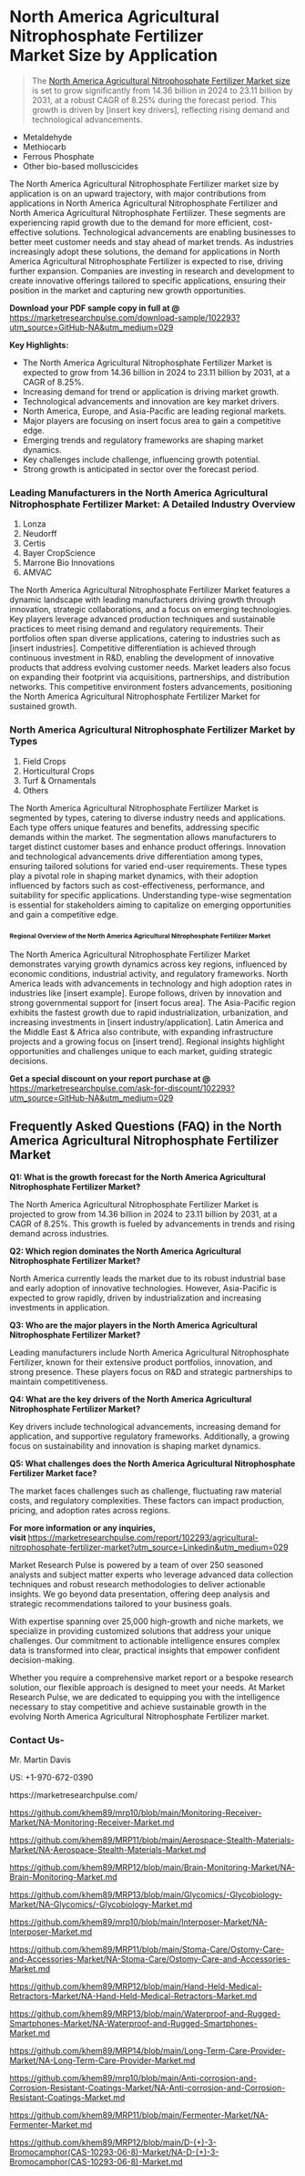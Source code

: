 <h1>North America Agricultural Nitrophosphate Fertilizer Market&nbsp;Size by Application</h1><blockquote><p>The <a href="https://marketresearchpulse.com/download-sample/102293?utm_source=GitHub-NA&amp;utm_medium=029">North America Agricultural Nitrophosphate Fertilizer Market size</a> is set to grow significantly from 14.36 billion in 2024 to 23.11 billion by 2031, at a robust CAGR of 8.25% during the forecast period. This growth is driven by [insert key drivers], reflecting rising demand and technological advancements.</p></blockquote><ul><li>Metaldehyde<li> Methiocarb<li> Ferrous Phosphate<li> Other bio-based molluscicides</li></ul><p>The North America Agricultural Nitrophosphate Fertilizer market size by application is on an upward trajectory, with major contributions from applications in North America Agricultural Nitrophosphate Fertilizer and North America Agricultural Nitrophosphate Fertilizer. These segments are experiencing rapid growth due to the demand for more efficient, cost-effective solutions. Technological advancements are enabling businesses to better meet customer needs and stay ahead of market trends. As industries increasingly adopt these solutions, the demand for applications in North America Agricultural Nitrophosphate Fertilizer is expected to rise, driving further expansion. Companies are investing in research and development to create innovative offerings tailored to specific applications, ensuring their position in the market and capturing new growth opportunities.</p><p><strong>Download your PDF sample copy in full at @ </strong><a href="https://marketresearchpulse.com/download-sample/102293?utm_source=GitHub-NA&amp;utm_medium=029">https://marketresearchpulse.com/download-sample/102293?utm_source=GitHub-NA&amp;utm_medium=029</a></p><p><strong>Key Highlights: </strong></p><ul><li>The North America Agricultural Nitrophosphate Fertilizer Market is expected to grow from 14.36 billion in 2024 to 23.11 billion by 2031, at a CAGR of 8.25%.</li><li>Increasing demand for trend or application is driving market growth.</li><li>Technological advancements and innovation are key market drivers.</li><li>North America, Europe, and Asia-Pacific are leading regional markets.</li><li>Major players are focusing on insert focus area to gain a competitive edge.</li><li>Emerging trends and regulatory frameworks are shaping market dynamics.</li><li>Key challenges include challenge, influencing growth potential.</li><li>Strong growth is anticipated in sector over the forecast period.</li></ul><h3>Leading Manufacturers in the North America Agricultural Nitrophosphate Fertilizer Market: A Detailed Industry Overview</h3><ol><li>Lonza</li><li>Neudorff</li><li>Certis</li><li>Bayer CropScience</li><li>Marrone Bio Innovations</li><li>AMVAC</li></ol><div class="flex max-w-full flex-col flex-grow"><div class="min-h-8 text-message flex w-full flex-col items-end gap-2 whitespace-normal break-words [.text-message+&amp;]:mt-5" dir="auto" data-message-author-role="assistant" data-message-id="fd8432e4-4910-450d-b182-61b7bfb0a01f" data-message-model-slug="gpt-4o"><div class="flex w-full flex-col gap-1 empty:hidden first:pt-[3px]"><div class="markdown prose w-full break-words dark:prose-invert light"><p>The North America Agricultural Nitrophosphate Fertilizer Market features a dynamic landscape with leading manufacturers driving growth through innovation, strategic collaborations, and a focus on emerging technologies. Key players leverage advanced production techniques and sustainable practices to meet rising demand and regulatory requirements. Their portfolios often span diverse applications, catering to industries such as [insert industries]. Competitive differentiation is achieved through continuous investment in R&amp;D, enabling the development of innovative products that address evolving customer needs. Market leaders also focus on expanding their footprint via acquisitions, partnerships, and distribution networks. This competitive environment fosters advancements, positioning the North America Agricultural Nitrophosphate Fertilizer Market for sustained growth.</p></div></div></div></div><h3>North America Agricultural Nitrophosphate Fertilizer Market by Types</h3><ol><li>Field Crops<li> Horticultural Crops<li> Turf & Ornamentals<li> Others</li></ol><div class="flex max-w-full flex-col flex-grow"><div class="min-h-8 text-message flex w-full flex-col items-end gap-2 whitespace-normal break-words [.text-message+&amp;]:mt-5" dir="auto" data-message-author-role="assistant" data-message-id="084470be-0bb7-4664-bddf-5156b4f41249" data-message-model-slug="gpt-4o-mini"><div class="flex w-full flex-col gap-1 empty:hidden first:pt-[3px]"><div class="markdown prose w-full break-words dark:prose-invert light"><p>The North America Agricultural Nitrophosphate Fertilizer Market is segmented by types, catering to diverse industry needs and applications. Each type offers unique features and benefits, addressing specific demands within the market. The segmentation allows manufacturers to target distinct customer bases and enhance product offerings. Innovation and technological advancements drive differentiation among types, ensuring tailored solutions for varied end-user requirements. These types play a pivotal role in shaping market dynamics, with their adoption influenced by factors such as cost-effectiveness, performance, and suitability for specific applications. Understanding type-wise segmentation is essential for stakeholders aiming to capitalize on emerging opportunities and gain a competitive edge.</p></div></div></div></div><h3><span style="font-size: 11px;">Regional Overview of the North America Agricultural Nitrophosphate Fertilizer Market</span></h3><div class="flex max-w-full flex-col flex-grow"><div class="min-h-8 text-message flex w-full flex-col items-end gap-2 whitespace-normal break-words [.text-message+&amp;]:mt-5" dir="auto" data-message-author-role="assistant" data-message-id="e9038762-ce64-4e30-91c9-9bd413514231" data-message-model-slug="gpt-4o-mini"><div class="flex w-full flex-col gap-1 empty:hidden first:pt-[3px]"><div class="markdown prose w-full break-words dark:prose-invert light"><p>The North America Agricultural Nitrophosphate Fertilizer Market demonstrates varying growth dynamics across key regions, influenced by economic conditions, industrial activity, and regulatory frameworks. North America leads with advancements in technology and high adoption rates in industries like [insert example]. Europe follows, driven by innovation and strong governmental support for [insert focus area]. The Asia-Pacific region exhibits the fastest growth due to rapid industrialization, urbanization, and increasing investments in [insert industry/application]. Latin America and the Middle East &amp; Africa also contribute, with expanding infrastructure projects and a growing focus on [insert trend]. Regional insights highlight opportunities and challenges unique to each market, guiding strategic decisions.</p></div></div></div></div><p><strong>Get a special discount on your report purchase at @ </strong><a href="https://marketresearchpulse.com/ask-for-discount/102293?utm_source=GitHub-NA&amp;utm_medium=029">https://marketresearchpulse.com/ask-for-discount/102293?utm_source=GitHub-NA&amp;utm_medium=029</a></p><h2>Frequently Asked Questions (FAQ) in the North America Agricultural Nitrophosphate Fertilizer Market</h2><p><strong>Q1: What is the growth forecast for the North America Agricultural Nitrophosphate Fertilizer Market?</strong></p><p>The North America Agricultural Nitrophosphate Fertilizer Market is projected to grow from 14.36 billion in 2024 to 23.11 billion by 2031, at a CAGR of 8.25%. This growth is fueled by advancements in trends and rising demand across industries.</p><p><strong>Q2: Which region dominates the North America Agricultural Nitrophosphate Fertilizer Market?</strong></p><p>North America currently leads the market due to its robust industrial base and early adoption of innovative technologies. However, Asia-Pacific is expected to grow rapidly, driven by industrialization and increasing investments in application.</p><p><strong>Q3: Who are the major players in the North America Agricultural Nitrophosphate Fertilizer Market?</strong></p><p>Leading manufacturers include North America Agricultural Nitrophosphate Fertilizer, known for their extensive product portfolios, innovation, and strong presence. These players focus on R&amp;D and strategic partnerships to maintain competitiveness.</p><p><strong>Q4: What are the key drivers of the North America Agricultural Nitrophosphate Fertilizer Market?</strong></p><p>Key drivers include technological advancements, increasing demand for application, and supportive regulatory frameworks. Additionally, a growing focus on sustainability and innovation is shaping market dynamics.</p><p><strong>Q5: What challenges does the North America Agricultural Nitrophosphate Fertilizer Market face?</strong></p><p>The market faces challenges such as challenge, fluctuating raw material costs, and regulatory complexities. These factors can impact production, pricing, and adoption rates across regions.</p><p><strong>For more information or any inquiries, visit&nbsp;</strong><a href="https://marketresearchpulse.com/report/102293/agricultural-nitrophosphate-fertilizer-market?utm_source=Linkedin&utm_medium=029">https://marketresearchpulse.com/report/102293/agricultural-nitrophosphate-fertilizer-market?utm_source=Linkedin&utm_medium=029</a></p><p>Market Research Pulse is powered by a team of over 250 seasoned analysts and subject matter experts who leverage advanced data collection techniques and robust research methodologies to deliver actionable insights. We go beyond data presentation, offering deep analysis and strategic recommendations tailored to your business goals.</p><p>With expertise spanning over 25,000 high-growth and niche markets, we specialize in providing customized solutions that address your unique challenges. Our commitment to actionable intelligence ensures complex data is transformed into clear, practical insights that empower confident decision-making.</p><p>Whether you require a comprehensive market report or a bespoke research solution, our flexible approach is designed to meet your needs. At Market Research Pulse, we are dedicated to equipping you with the intelligence necessary to stay competitive and achieve sustainable growth in the evolving North America Agricultural Nitrophosphate Fertilizer market.</p><h3><strong>Contact Us-</strong></h3><p>Mr. Martin Davis</p><p>US: +1-970-672-0390</p><p>https://marketresearchpulse.com/</p><p><a href="https://github.com/khem89/mrp10/blob/main/Monitoring-Receiver-Market/NA-Monitoring-Receiver-Market.md">https://github.com/khem89/mrp10/blob/main/Monitoring-Receiver-Market/NA-Monitoring-Receiver-Market.md</a></p><p><a href="https://github.com/khem89/MRP11/blob/main/Aerospace-Stealth-Materials-Market/NA-Aerospace-Stealth-Materials-Market.md">https://github.com/khem89/MRP11/blob/main/Aerospace-Stealth-Materials-Market/NA-Aerospace-Stealth-Materials-Market.md</a></p><p><a href="https://github.com/khem89/MRP12/blob/main/Brain-Monitoring-Market/NA-Brain-Monitoring-Market.md">https://github.com/khem89/MRP12/blob/main/Brain-Monitoring-Market/NA-Brain-Monitoring-Market.md</a></p><p><a href="https://github.com/khem89/MRP13/blob/main/Glycomics/-Glycobiology-Market/NA-Glycomics/-Glycobiology-Market.md">https://github.com/khem89/MRP13/blob/main/Glycomics/-Glycobiology-Market/NA-Glycomics/-Glycobiology-Market.md</a></p><p><a href="https://github.com/khem89/mrp10/blob/main/Interposer-Market/NA-Interposer-Market.md">https://github.com/khem89/mrp10/blob/main/Interposer-Market/NA-Interposer-Market.md</a></p><p><a href="https://github.com/khem89/MRP11/blob/main/Stoma-Care/Ostomy-Care-and-Accessories-Market/NA-Stoma-Care/Ostomy-Care-and-Accessories-Market.md">https://github.com/khem89/MRP11/blob/main/Stoma-Care/Ostomy-Care-and-Accessories-Market/NA-Stoma-Care/Ostomy-Care-and-Accessories-Market.md</a></p><p><a href="https://github.com/khem89/MRP12/blob/main/Hand-Held-Medical-Retractors-Market/NA-Hand-Held-Medical-Retractors-Market.md">https://github.com/khem89/MRP12/blob/main/Hand-Held-Medical-Retractors-Market/NA-Hand-Held-Medical-Retractors-Market.md</a></p><p><a href="https://github.com/khem89/MRP13/blob/main/Waterproof-and-Rugged-Smartphones-Market/NA-Waterproof-and-Rugged-Smartphones-Market.md">https://github.com/khem89/MRP13/blob/main/Waterproof-and-Rugged-Smartphones-Market/NA-Waterproof-and-Rugged-Smartphones-Market.md</a></p><p><a href="https://github.com/khem89/MRP14/blob/main/Long-Term-Care-Provider-Market/NA-Long-Term-Care-Provider-Market.md">https://github.com/khem89/MRP14/blob/main/Long-Term-Care-Provider-Market/NA-Long-Term-Care-Provider-Market.md</a></p><p><a href="https://github.com/khem89/mrp10/blob/main/Anti-corrosion-and-Corrosion-Resistant-Coatings-Market/NA-Anti-corrosion-and-Corrosion-Resistant-Coatings-Market.md">https://github.com/khem89/mrp10/blob/main/Anti-corrosion-and-Corrosion-Resistant-Coatings-Market/NA-Anti-corrosion-and-Corrosion-Resistant-Coatings-Market.md</a></p><p><a href="https://github.com/khem89/MRP11/blob/main/Fermenter-Market/NA-Fermenter-Market.md">https://github.com/khem89/MRP11/blob/main/Fermenter-Market/NA-Fermenter-Market.md</a></p><p><a href="https://github.com/khem89/MRP12/blob/main/D-(+)-3-Bromocamphor(CAS-10293-06-8)-Market/NA-D-(+)-3-Bromocamphor(CAS-10293-06-8)-Market.md">https://github.com/khem89/MRP12/blob/main/D-(+)-3-Bromocamphor(CAS-10293-06-8)-Market/NA-D-(+)-3-Bromocamphor(CAS-10293-06-8)-Market.md</a></p>
